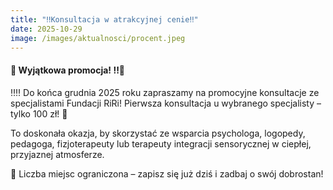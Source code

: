 ```yaml
---
title: "‼️Konsultacja w atrakcyjnej cenie‼️"
date: 2025-10-29
image: /images/aktualnosci/procent.jpeg
---
```


#### 🎉 Wyjątkowa promocja! ‼️🎁

<!--more-->
‼️‼️
Do końca grudnia 2025 roku zapraszamy na promocyjne konsultacje ze specjalistami Fundacji RiRi!
Pierwsza konsultacja u wybranego specjalisty – tylko 100 zł! 💬  

To doskonała okazja, by skorzystać ze wsparcia psychologa, logopedy, pedagoga, fizjoterapeuty lub terapeuty integracji sensorycznej w ciepłej, 
przyjaznej atmosferze.

📍 Liczba miejsc ograniczona – zapisz się już dziś i zadbaj o swój dobrostan!





